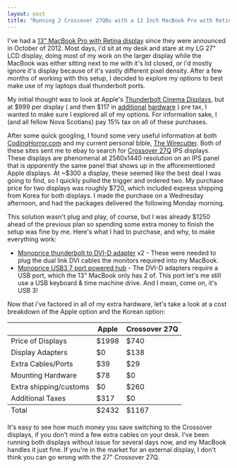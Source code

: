 ```yaml
---
layout: post
title: "Running 2 Crossover 27QDs with a 13 Inch MacBook Pro with Retina Display"
---
```


I've had a [13&quot; MacBook Pro with Retina display](http://www.apple.com/macbook-pro/) since they were announced in October
of 2012.  Most days, i'd sit at my desk and stare at my LG 27&quot; LCD display, doing most of my work on the larger display while the MacBook
was either sitting next to me with it's lid closed, or i'd mostly ignore it's display because of it's vastly different pixel density.  After a
few months of working with this setup, I decided to explore my options to best make use of my laptops dual thunderbolt ports.

My initial thought was to look at Apple's [Thunderbolt Cinema Displays](http://www.apple.com/displays/), but at $999 per display (
and then $117 in
[additional](http://store.apple.com/us/product/MD179ZM/A/vesa-mount-adapter-kit-for-imac-andled-cinemaor-applethunderbolt-display)
[hardware](http://store.apple.com/us/product/MD861ZM/A/apple-thunderbolt-cable-20-m) ) pre tax, I wanted to make sure I
explored all of my options.  For information sake, I (and all fellow Nova Scotians) pay 15% tax on all of these purchases.

After some quick googling, I found some very useful information at both [CodingHorror.com](http://www.codinghorror.com/blog/2012/07/the-ips-lcd-revolution.html)
and my current personal bible, [The Wirecutter](http://thewirecutter.com/reviews/a-cheap-27-inch-monitor-crossover27q/). Both of these
sites sent me to ebay to search for [Crossover 27Q](http://www.ebay.com/sch/i.html?_trksid=p5197.m570.l1313&_nkw=crossover+27q&_sacat=0)
IPS displays.  These displays are phenomenal at 2560x1440 resolution on an IPS panel that is *apparently* the same panel that shows up in the
afforementioned Apple displays. At ~$300 a display, these seemed like the best deal I was going to find, so I quickly pulled the trigger and
ordered two.  My purchase price for two displays was roughly $720, which included express shipping from Korea for both displays.  I made the purchase
on a Wednesday afternoon, and had the packages delivered the following Monday morning.

This solution wasn't plug and play, of course, but I was already $1250 ahead of the previous plan so spending some extra money to finish the setup
was fine by me.  Here's what I had to purchase, and why, to make everything work:

* [Monoprice thunderbolt to DVI-D adapter](http://www.monoprice.com/products/product.asp?c_id=104&cp_id=10428&cs_id=1042802&p_id=6904&seq=1&format=2) x2 - These were needed to plug the dual link DVI cables the monitors required into my MacBook.
* [Monoprice USB3 7 port powered hub](http://www.monoprice.com/products/product.asp?c_id=103&cp_id=10307&cs_id=1030702&p_id=9956&seq=1&format=2) - The DVI-D adapters require a USB port, which the 13&quot; MacBook only has 2 of.  This port let's me still use a USB keyboard & time machine drive. And I mean, come on, it's USB 3!

Now that i've factored in all of my extra hardware, let's take a look at a cost breakdown of the Apple option and the Korean option:

<table class="comparison-table">
	<thead>
		<tr>
			<th></th>
			<th>Apple</th>
			<th>Crossover 27Q</th>
		</tr>
	</thead>
	<tbody>
		<tr>
			<td>Price of Displays</td>
			<td>$1998</td>
			<td>$740</td>
		</tr>
		<tr>
			<td>Display Adapters</td>
			<td>$0</td>
			<td>$138</td>
		</tr>
		<tr>
			<td>Extra Cables/Ports</td>
			<td>$39</td>
			<td>$29</td>
		</tr>
		<tr>
			<td>Mounting Hardware</td>
			<td>$78</td>
			<td>$0</td>
		</tr>
		<tr>
			<td>Extra shipping/customs</td>
			<td>$0</td>
			<td>$260</td>
		</tr>
		<tr>
			<td>Additional Taxes</td>
			<td>$317</td>
			<td>$0</td>
		</tr>
	</tbody>
	<tfoot>
		<tr>
			<td>Total</td>
			<td>$2432</td>
			<td>$1167</td>
		</tr>
	</tfoot>
</table>

It's easy to see how much money you save switching to the Crossover displays, if you don't mind a few extra cables on your desk.  I've been running
both displays without issue for several days now, and my MacBook handles it just fine.  If you're in the market for an external display, I don't
think you can go wrong with the 27&quot; Crossover 27Q.

